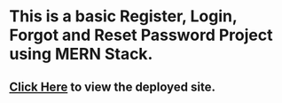 # This is a basic Register, Login, Forgot and Reset Password Project using MERN Stack.

## [Click Here](https://forgot-password-fullstack-sandeep.netlify.app/) to view the deployed site.
